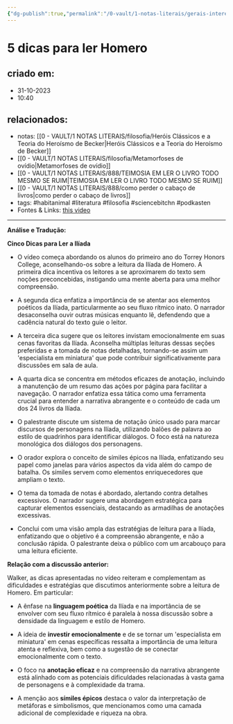 ```yaml
---
{"dg-publish":true,"permalink":"/0-vault/1-notas-literais/gerais-interesses/5-dicas-para-ler-homero/","tags":["habitanimal","literatura","filosofia","sciencebitchn","podkasten"],"dgHomeLink":true,"dgShowLocalGraph":true,"dgShowFileTree":true,"dgEnableSearch":true,"noteIcon":""}
---
```


# 5 dicas para ler Homero

## criado em: 
- 31-10-2023
- 10:40
## relacionados:
- notas: [[0 - VAULT/1 NOTAS LITERAIS/filosofia/Heróis Clássicos e a Teoria do Heroísmo de Becker\|Heróis Clássicos e a Teoria do Heroísmo de Becker]]
- [[0 - VAULT/1 NOTAS LITERAIS/filosofia/Metamorfoses de ovídio\|Metamorfoses de ovídio]]
- [[0 - VAULT/1 NOTAS LITERAIS/888/TEIMOSIA EM LER O LIVRO TODO MESMO SE RUIM\|TEIMOSIA EM LER O LIVRO TODO MESMO SE RUIM]]
- [[0 - VAULT/1 NOTAS LITERAIS/888/como perder o cabaço de livros\|como perder o cabaço de livros]]
- tags: #habitanimal #literatura #filosofia #sciencebitchn #podkasten 
- Fontes & Links: [this video](https://www.youtube.com/watch?v=tEXrl6Orbo0)
---
**Análise e Tradução:**

**Cinco Dicas para Ler a Ilíada**

- O vídeo começa abordando os alunos do primeiro ano do Torrey Honors College, aconselhando-os sobre a leitura da Ilíada de Homero. A primeira dica incentiva os leitores a se aproximarem do texto sem noções preconcebidas, instigando uma mente aberta para uma melhor compreensão.
  
- A segunda dica enfatiza a importância de se atentar aos elementos poéticos da Ilíada, particularmente ao seu fluxo rítmico inato. O narrador desaconselha ouvir outras músicas enquanto lê, defendendo que a cadência natural do texto guie o leitor.
  
- A terceira dica sugere que os leitores invistam emocionalmente em suas cenas favoritas da Ilíada. Aconselha múltiplas leituras dessas seções preferidas e a tomada de notas detalhadas, tornando-se assim um 'especialista em miniatura' que pode contribuir significativamente para discussões em sala de aula.
  
- A quarta dica se concentra em métodos eficazes de anotação, incluindo a manutenção de um resumo das ações por página para facilitar a navegação. O narrador enfatiza essa tática como uma ferramenta crucial para entender a narrativa abrangente e o conteúdo de cada um dos 24 livros da Ilíada.
  
- O palestrante discute um sistema de notação único usado para marcar discursos de personagens na Ilíada, utilizando balões de palavra ao estilo de quadrinhos para identificar diálogos. O foco está na natureza monológica dos diálogos dos personagens.
  
- O orador explora o conceito de símiles épicos na Ilíada, enfatizando seu papel como janelas para vários aspectos da vida além do campo de batalha. Os símiles servem como elementos enriquecedores que ampliam o texto.
  
- O tema da tomada de notas é abordado, alertando contra detalhes excessivos. O narrador sugere uma abordagem estratégica para capturar elementos essenciais, destacando as armadilhas de anotações excessivas.
  
- Conclui com uma visão ampla das estratégias de leitura para a Ilíada, enfatizando que o objetivo é a compreensão abrangente, e não a conclusão rápida. O palestrante deixa o público com um arcabouço para uma leitura eficiente.

**Relação com a discussão anterior:**

Walker, as dicas apresentadas no vídeo reiteram e complementam as dificuldades e estratégias que discutimos anteriormente sobre a leitura de Homero. Em particular:

- A ênfase na **linguagem poética** da Ilíada e na importância de se envolver com seu fluxo rítmico é paralela à nossa discussão sobre a densidade da linguagem e estilo de Homero.
  
- A ideia de **investir emocionalmente** e de se tornar um 'especialista em miniatura' em cenas específicas ressalta a importância de uma leitura atenta e reflexiva, bem como a sugestão de se conectar emocionalmente com o texto.
  
- O foco na **anotação eficaz** e na compreensão da narrativa abrangente está alinhado com as potenciais dificuldades relacionadas à vasta gama de personagens e à complexidade da trama.
  
- A menção aos **símiles épicos** destaca o valor da interpretação de metáforas e simbolismos, que mencionamos como uma camada adicional de complexidade e riqueza na obra.

